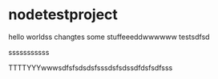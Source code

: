 # nodetestproject
hello worldss changtes some stuffeeeddwwwwww
testsdfsd

sssssssssss

TTTTYYYwwwsdfsfsdsdsfsssdsfsdssdfdsfsdfsss